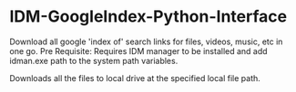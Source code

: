 # IDM-GoogleIndex-Python-Interface

Download all google 'index of' search links for files, videos, music, etc in one go.
Pre Requisite:
  Requires IDM manager to be installed and add idman.exe path to the system path variables.
  
Downloads all the files to local drive at the specified local file path.
